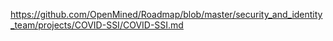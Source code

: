 https://github.com/OpenMined/Roadmap/blob/master/security_and_identity_team/projects/COVID-SSI/COVID-SSI.md
